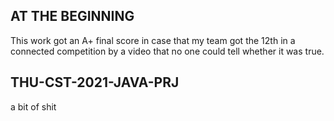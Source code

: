 ## AT THE BEGINNING
This work got an A+ final score in case that my team got the 12th in a connected competition by a video that no one could tell whether it was true.

## THU-CST-2021-JAVA-PRJ
a bit of shit

